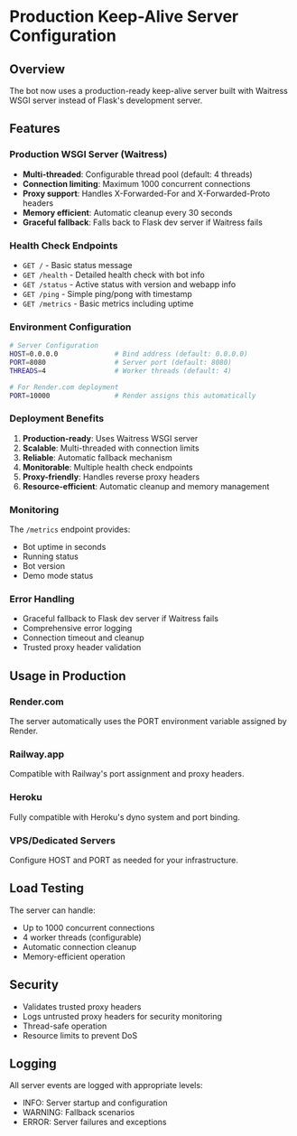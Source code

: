# Production Keep-Alive Server Configuration

## Overview
The bot now uses a production-ready keep-alive server built with Waitress WSGI server instead of Flask's development server.

## Features

### Production WSGI Server (Waitress)
- **Multi-threaded**: Configurable thread pool (default: 4 threads)
- **Connection limiting**: Maximum 1000 concurrent connections
- **Proxy support**: Handles X-Forwarded-For and X-Forwarded-Proto headers
- **Memory efficient**: Automatic cleanup every 30 seconds
- **Graceful fallback**: Falls back to Flask dev server if Waitress fails

### Health Check Endpoints
- `GET /` - Basic status message
- `GET /health` - Detailed health check with bot info
- `GET /status` - Active status with version and webapp info
- `GET /ping` - Simple ping/pong with timestamp
- `GET /metrics` - Basic metrics including uptime

### Environment Configuration
```bash
# Server Configuration
HOST=0.0.0.0              # Bind address (default: 0.0.0.0)
PORT=8080                 # Server port (default: 8080)
THREADS=4                 # Worker threads (default: 4)

# For Render.com deployment
PORT=10000                # Render assigns this automatically
```

### Deployment Benefits
1. **Production-ready**: Uses Waitress WSGI server
2. **Scalable**: Multi-threaded with connection limits
3. **Reliable**: Automatic fallback mechanism
4. **Monitorable**: Multiple health check endpoints
5. **Proxy-friendly**: Handles reverse proxy headers
6. **Resource-efficient**: Automatic cleanup and memory management

### Monitoring
The `/metrics` endpoint provides:
- Bot uptime in seconds
- Running status
- Bot version
- Demo mode status

### Error Handling
- Graceful fallback to Flask dev server if Waitress fails
- Comprehensive error logging
- Connection timeout and cleanup
- Trusted proxy header validation

## Usage in Production

### Render.com
The server automatically uses the PORT environment variable assigned by Render.

### Railway.app
Compatible with Railway's port assignment and proxy headers.

### Heroku
Fully compatible with Heroku's dyno system and port binding.

### VPS/Dedicated Servers
Configure HOST and PORT as needed for your infrastructure.

## Load Testing
The server can handle:
- Up to 1000 concurrent connections
- 4 worker threads (configurable)
- Automatic connection cleanup
- Memory-efficient operation

## Security
- Validates trusted proxy headers
- Logs untrusted proxy headers for security monitoring
- Thread-safe operation
- Resource limits to prevent DoS

## Logging
All server events are logged with appropriate levels:
- INFO: Server startup and configuration
- WARNING: Fallback scenarios
- ERROR: Server failures and exceptions
